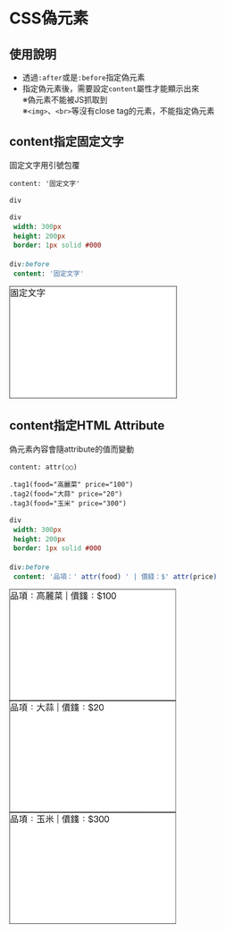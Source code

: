# CSS偽元素

## 使用說明

* 透過`:after`或是`:before`指定偽元素
* 指定偽元素後，需要設定`content`屬性才能顯示出來<br>※偽元素不能被JS抓取到<br>※`<img>`、`<br>`等沒有close tag的元素，不能指定偽元素

## content指定固定文字

固定文字用引號包覆

```
content: '固定文字'
```

```pug
div
```

```sass
div
 width: 300px
 height: 200px
 border: 1px solid #000

div:before
 content: '固定文字'
```

![](https://raw.githubusercontent.com/ianchen0419/notes/master/img/CSS偽元素/01.png)

## content指定HTML Attribute

偽元素內容會隨attribute的值而變動

```
content: attr(○○)
```

```pug
.tag1(food="高麗菜" price="100")
.tag2(food="大蒜" price="20")
.tag3(food="玉米" price="300")
```

```sass
div
 width: 300px
 height: 200px
 border: 1px solid #000

div:before
 content: '品項：' attr(food) ' | 價錢：$' attr(price)
```

![](https://raw.githubusercontent.com/ianchen0419/notes/master/img/CSS偽元素/02.png)

